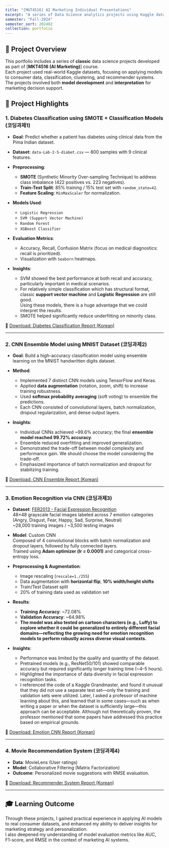 ```yaml
---
title: "[MGT4516] AI Marketing Individual Presentations"
excerpt: "A series of Data Science analytics projects using Kaggle datasets<br/>: From Diabetes Classification to Recommendation Systems."
semester: "Fall-2024"
semester_sort: 202402
collection: portfolio
---
```


## 📝 Project Overview

This portfolio includes a series of **classic** data science projects developed as part of [**MKT4516 (AI Marketing)**] course.  
Each project used real-world Kaggle datasets, focusing on applying models to consumer data, classification, clustering, and recommender systems.  
The projects involved both **model development** and **interpretation** for marketing decision support.

## 🔬 Project Highlights
### 1. Diabetes Classification using SMOTE + Classification Models (코딩과제1)

- **Goal**: Predict whether a patient has diabetes using clinical data from the Pima Indian dataset.
- **Dataset**: `data-Lab-2-5-diabet.csv` — 800 samples with 9 clinical features.
- **Preprocessing**:
  - **SMOTE** (Synthetic Minority Over-sampling Technique) to address class imbalance (422 positives vs. 223 negatives).
  - **Train-Test Split**: 85% training / 15% test set with `random_state=42`.
  - **Feature Scaling**: `MinMaxScaler` for normalization.

- **Models Used**:
  - `Logistic Regression`
  - `SVM (Support Vector Machine)`
  - `Random Forest`
  - `XGBoost Classifier`

- **Evaluation Metrics**:
  - Accuracy, Recall, Confusion Matrix (focus on medical diagnostics: recall is prioritized).
  - Visualization with `Seaborn` heatmaps.

- **Insights**:
  - SVM showed the best performance at both recall and accuracy, particularly important in medical scenarios.
  - For relatively simple classification which has structural format, classic **support vector machine** and **Logistic Regression** are still good. <br/> Using these models, there is a huge advantage that we could interpret the results. 
  - SMOTE helped significantly reduce underfitting on minority class.

📄 [Download: Diabetes Classification Report (Korean)](/files/코딩과제1_김지수.pdf)

---

### 2. CNN Ensemble Model using MNIST Dataset (코딩과제2)
- **Goal**: Build a high-accuracy classification model using ensemble learning on the MNIST handwritten digits dataset.
- **Method**:  
  - Implemented 7 distinct CNN models using TensorFlow and Keras.  
  - Applied **data augmentation** (rotation, zoom, shift) to increase training robustness.  
  - Used **softmax probability averaging** (soft voting) to ensemble the predictions.  
  - Each CNN consisted of convolutional layers, batch normalization, dropout regularization, and dense output layers.  

- **Insights**:  
  - Individual CNNs achieved ~99.6% accuracy; the final **ensemble model reached 99.72% accuracy**.  
  - Ensemble reduced overfitting and improved generalization.  
  - Demonstrated the trade-off between model complexity and performance gain. We should choose the model considering the trade-off. 
  - Emphasized importance of batch normalization and dropout for stabilizing training.

📄 [Download: CNN Ensemble Report (Korean)](/files/코딩과제2_김지수.pdf)

---

### 3. Emotion Recognition via CNN (코딩과제3)

- **Dataset**: [FER2013 - Facial Expression Recognition](https://www.kaggle.com/datasets/msambare/fer2013)  
  48×48 grayscale facial images labeled across 7 emotion categories (Angry, Disgust, Fear, Happy, Sad, Surprise, Neutral)  
  ~28,000 training images / ~3,500 testing images

- **Model**: Custom CNN  
  Composed of 4 convolutional blocks with batch normalization and dropout layers, followed by fully connected layers.  
  Trained using **Adam optimizer (lr = 0.0001)** and categorical cross-entropy loss.

- **Preprocessing & Augmentation**:  
  - Image rescaling (`rescale=1./255`)  
  - Data augmentation with **horizontal flip**, **10% width/height shifts**
  - Train/Test Dataset split
  - 20% of training data used as validation set

- **Results**:  
  - **Training Accuracy**: ~72.08%  
  - **Validation Accuracy**: ~64.98%  
  - **The model was also tested on cartoon characters (e.g., Luffy) to explore whether it could be generalized to entirely different facial domains—reflecting the growing need for emotion recognition models to perform robustly across diverse visual contexts.**

- **Insights**:  
  - Performance was limited by the quality and quantity of the dataset.
  - Pretrained models (e.g., ResNet50/101) showed comparable accuracy but required significantly longer training time (~4–5 hours).
  - Highlighted the importance of data diversity in facial expression recognition tasks.
  - I referenced the code of a Kaggle Grandmaster, and found it unusual that they did not use a separate test set—only the training and validation sets were utilized. Later, I asked a professor of machine learning about this, and learned that in some cases—such as when writing a paper or when the dataset is sufficiently large—this approach can be acceptable. Although not theoretically proven, the professor mentioned that some papers have addressed this practice based on empirical grounds.
  
📄 [Download: Emotion CNN Report (Korean)](/files/코딩과제3_김지수.pdf)

---

### 4. Movie Recommendation System (코딩과제4)
- **Data**: MovieLens (User ratings)
- **Model**: Collaborative Filtering (Matrix Factorization)
- **Outcome**: Personalized movie suggestions with RMSE evaluation.

📄 [Download: Recommender System Report (Korean)](/files/코딩과제7_김지수.pdf)

---

## 🎓 Learning Outcome

Through these projects, I gained practical experience in applying AI models to real consumer datasets, and enhanced my ability to deliver insights for marketing strategy and personalization.  
I also deepened my understanding of model evaluation metrics like AUC, F1-score, and RMSE in the context of marketing AI systems.
